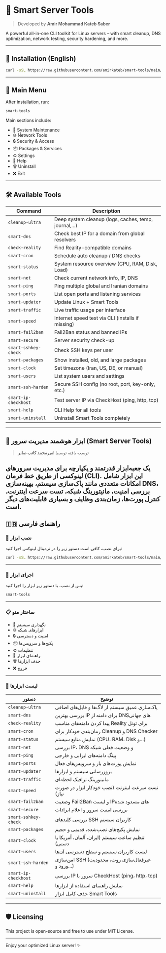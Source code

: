 # 🧠 Smart Server Tools

> Developed by **Amir Mohammad Kateb Saber**

A powerful all-in-one CLI toolkit for Linux servers – with smart cleanup, DNS optimization, network testing, security hardening, and more.

---

## 🚀 Installation (English)

```bash
curl -sSL https://raw.githubusercontent.com/amirkateb/smart-tools/main/install.sh | bash
```

---

## 🧠 Main Menu

After installation, run:

```bash
smart-tools
```

Main sections include:

- 🧹 System Maintenance  
- 🌐 Network Tools  
- 🔒 Security & Access  
- 📦 Packages & Services  
- ⚙️  Settings  
- 📖 Help  
- 🗑️ Uninstall  
- ❌ Exit  

---

## 🛠️ Available Tools

| Command                  | Description                                           |
|--------------------------|-------------------------------------------------------|
| `cleanup-ultra`         | Deep system cleanup (logs, caches, temp, journal,...) |
| `smart-dns`             | Check best IP for a domain from global resolvers      |
| `check-reality`         | Find Reality-compatible domains                       |
| `smart-cron`            | Schedule auto cleanup / DNS checks                    |
| `smart-status`          | System resource overview (CPU, RAM, Disk, Load)       |
| `smart-net`             | Check current network info, IP, DNS                   |
| `smart-ping`            | Ping multiple global and Iranian domains              |
| `smart-ports`           | List open ports and listening services                |
| `smart-updater`         | Update Linux + Smart Tools                            |
| `smart-traffic`         | Live traffic usage per interface                      |
| `smart-speed`           | Internet speed test via CLI (installs if missing)     |
| `smart-fail2ban`        | Fail2Ban status and banned IPs                        |
| `smart-secure`          | Server security check-up                              |
| `smart-sshkey-check`    | Check SSH keys per user                               |
| `smart-packages`        | Show installed, old, and large packages               |
| `smart-clock`           | Set timezone (Iran, US, DE, or manual)                |
| `smart-users`           | List system users and settings                        |
| `smart-ssh-harden`      | Secure SSH config (no root, port, key-only, etc.)     |
| `smart-ip-checkhost`    | Test server IP via CheckHost (ping, http, tcp)        |
| `smart-help`            | CLI Help for all tools                                |
| `smart-uninstall`       | Uninstall Smart Tools completely                      |

---
## 🧠 ابزار هوشمند مدیریت سرور (Smart Server Tools)
> توسعه یافته توسط **امیرمحمد کاتب صابر**

یک جعبه‌ابزار قدرتمند و یکپارچه برای مدیریت سرورهای لینوکسی از طریق خط فرمان (CLI). این ابزار شامل امکانات متعددی مانند پاک‌سازی سیستم، بهینه‌سازی DNS، بررسی امنیت، مانیتورینگ شبکه، تست سرعت اینترنت، کنترل پورت‌ها، زمان‌بندی وظایف و بسیاری قابلیت‌های دیگر است.
---
## 🇮🇷 راهنمای فارسی

### 🧰 نصب ابزار

برای نصب، کافی است دستور زیر را در ترمینال لینوکس اجرا کنید:

```bash
curl -sSL https://raw.githubusercontent.com/amirkateb/smart-tools/main/install.sh | bash
```

---

### 🧠 اجرای ابزار

پس از نصب، با دستور زیر ابزار را اجرا کنید:

```bash
smart-tools
```

---

### 📋 ساختار منو

- 🧹 نگهداری سیستم  
- 🌐 ابزارهای شبکه  
- 🔒 امنیت و دسترسی  
- 📦 پکیج‌ها و سرویس‌ها  
- ⚙️ تنظیمات  
- 📖 راهنمای ابزار  
- 🗑️ حذف ابزارها  
- ❌ خروج  

---

### 🔧 لیست ابزارها

| دستور                       | توضیح                                               |
|-----------------------------|-----------------------------------------------------|
| `cleanup-ultra`           | پاک‌سازی عمیق سیستم از لاگ‌ها و فایل‌های اضافی     |
| `smart-dns`               | بررسی بهترین IP برای دامنه از DNSهای جهانی         |
| `check-reality`           | پیدا کردن دامنه‌های مناسب Reality برای تونل        |
| `smart-cron`              | زمان‌بندی خودکار برای Cleanup و DNS Checker         |
| `smart-status`            | نمایش منابع سیستم (CPU، RAM، Disk و...)             |
| `smart-net`               | بررسی IP، DNS و وضعیت فعلی شبکه                     |
| `smart-ping`              | پینگ دامنه‌های ایرانی و خارجی                       |
| `smart-ports`             | نمایش پورت‌های باز و سرویس‌های فعال                 |
| `smart-updater`           | بروزرسانی سیستم و ابزارها                           |
| `smart-traffic`           | مانیتورینگ ترافیک لحظه‌ای                          |
| `smart-speed`             | تست سرعت اینترنت (نصب خودکار ابزار در صورت نیاز)   |
| `smart-fail2ban`          | وضعیت Fail2Ban و لیست IPهای مسدود شده               |
| `smart-secure`            | بررسی امنیت سرور و اعلام ایرادات                    |
| `smart-sshkey-check`      | بررسی کلیدهای SSH کاربران سیستم                     |
| `smart-packages`          | نمایش پکیج‌های نصب‌شده، قدیمی و حجیم                |
| `smart-clock`             | تنظیم ساعت سیستم (ایران، آلمان، آمریکا یا دستی)    |
| `smart-users`             | لیست کاربران سیستم و سطح دسترسی آن‌ها               |
| `smart-ssh-harden`        | امن‌سازی SSH (غیرفعال‌سازی روت، محدودیت ورود و...) |
| `smart-ip-checkhost`      | بررسی IP سرور با CheckHost (ping، http، tcp)        |
| `smart-help`              | نمایش راهنمای استفاده از ابزارها                    |
| `smart-uninstall`         | حذف کامل ابزار Smart Tools                          |

---

## 🛡️ Licensing

This project is open-source and free to use under MIT License.

---

Enjoy your optimized Linux server! ✨
